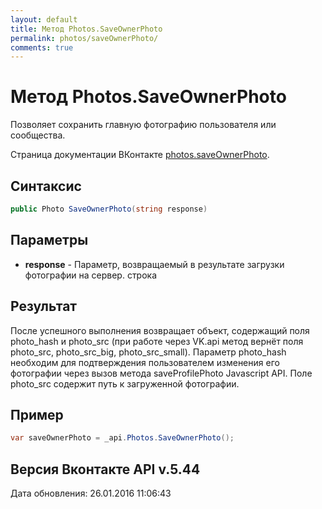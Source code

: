 ```yaml
---
layout: default
title: Метод Photos.SaveOwnerPhoto
permalink: photos/saveOwnerPhoto/
comments: true
---
```

# Метод Photos.SaveOwnerPhoto
Позволяет сохранить главную фотографию пользователя или сообщества.

Страница документации ВКонтакте [photos.saveOwnerPhoto](https://vk.com/dev/photos.saveOwnerPhoto).

## Синтаксис
``` csharp
public Photo SaveOwnerPhoto(string response)
```

## Параметры
+ **response** - Параметр, возвращаемый в результате загрузки фотографии на сервер. строка

## Результат
После успешного выполнения возвращает объект, содержащий поля photo_hash и photo_src (при работе через VK.api метод вернёт поля photo_src, photo_src_big, photo_src_small). Параметр photo_hash необходим для подтверждения пользователем изменения его фотографии через вызов метода saveProfilePhoto Javascript API. Поле photo_src содержит путь к загруженной фотографии.

## Пример
``` csharp
var saveOwnerPhoto = _api.Photos.SaveOwnerPhoto();
```

## Версия Вконтакте API v.5.44
Дата обновления: 26.01.2016 11:06:43
